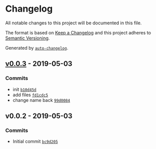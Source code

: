 # Changelog

All notable changes to this project will be documented in this file.

The format is based on [Keep a Changelog](http://keepachangelog.com/en/1.0.0/)
and this project adheres to [Semantic Versioning](http://semver.org/spec/v2.0.0.html).

Generated by [`auto-changelog`](https://github.com/CookPete/auto-changelog).

## [v0.0.3](https://github.com/netlify-labs/netlify-dev-detectors/compare/v0.0.2...v0.0.3) - 2019-05-03

### Commits

- init [`b10d45d`](https://github.com/netlify-labs/netlify-dev-detectors/commit/b10d45d5b458fff115dc1e30d0d33465e5546f07)
- add files [`fd1cdc5`](https://github.com/netlify-labs/netlify-dev-detectors/commit/fd1cdc5fdf6ff0783993fe25865d6ae772b135cb)
- change name back [`99d0084`](https://github.com/netlify-labs/netlify-dev-detectors/commit/99d0084d62e141a7c22ddfabc9c614ed9405b4b7)

## v0.0.2 - 2019-05-03

### Commits

- Initial commit [`bc9d205`](https://github.com/netlify-labs/netlify-dev-detectors/commit/bc9d2050bf3082eeb244247f06d8c231f0954399)
